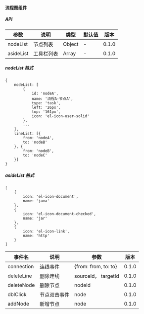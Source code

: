 #### 流程图组件

##### API

| 参数      | 说明       | 类型   | 默认值 | 版本  |
| --------- | ---------- | ------ | ------ | ----- |
| nodeList  | 节点列表   | Object | -      | 0.1.0 |
| asideList | 工具栏列表 | Array  | -      | 0.1.0 |

##### nodeList 格式

```
{
    nodeList: [
        {
            id: 'nodeA',
            name: '流程A-节点A',
            type: 'task',
            left: '26px',
            top: '161px',
            icon: 'el-icon-user-solid'
        },
        ...
    ],
    lineList: [{
        from: 'nodeA',
        to: 'nodeB'
    }, {
        from: 'nodeB',
        to: 'nodeC'
    }]
}
```

##### asideList 格式

```
[
    {
        icon: 'el-icon-document',
        name: 'java'
    },
    {
        icon: 'el-icon-document-checked',
        name: 'jar'
    },
    {
        icon: 'el-icon-link',
        name: 'http'
    }
]
```

| 事件名     | 说明         | 参数                 | 版本  |
| ---------- | ------------ | -------------------- | ----- |
| connection | 连线事件     | {from: from, to: to} | 0.1.0 |
| deleteLine | 删除连线     | sourceId， targetId  | 0.1.0 |
| deleteNode | 删除节点     | nodeId               | 0.1.0 |
| dblClick   | 节点双击事件 | node                 | 0.1.0 |
| addNode    | 新增节点     | node                 | 0.1.0 |
